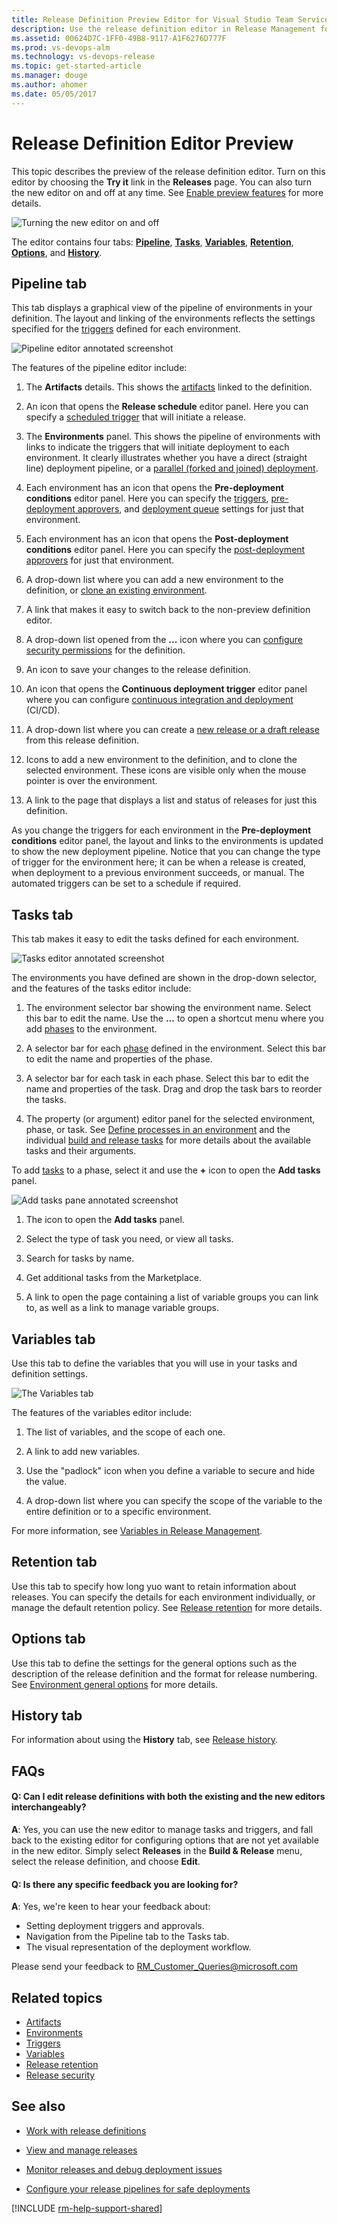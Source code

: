 ```yaml
---
title: Release Definition Preview Editor for Visual Studio Team Services and Team Foundation Server
description: Use the release definition editor in Release Management for Visual Studio Team Services (VSTS) and Team Foundation Server (TFS)
ms.assetid: 00624D7C-1FF0-49B8-9117-A1F6276D777F
ms.prod: vs-devops-alm
ms.technology: vs-devops-release
ms.topic: get-started-article
ms.manager: douge
ms.author: ahomer
ms.date: 05/05/2017
---
```


# Release Definition Editor Preview

This topic describes the preview of the release definition editor. Turn on this
editor by choosing the **Try it** link in the **Releases** page. 
You can also turn the new editor on and off at any time. See
[Enable preview features](../../collaborate/preview-features.md)
for more details.

![Turning the new editor on and off](_img/release-definition-editor/open-editor.png)

The editor contains four tabs: **[Pipeline](#pipeline)**, **[Tasks](#tasks)**,
**[Variables](#variables)**, **[Retention](#retention)**, **[Options](#options)**, and **[History](#history)**.

<a name="pipeline"></a>
## Pipeline tab 

This tab displays a graphical view of the pipeline of environments in your definition.
The layout and linking of the environments reflects the settings specified for the
[triggers](../concepts/definitions/release/triggers.md#parallel-forked-and-joined-deployments) defined for each environment.

![Pipeline editor annotated screenshot](_img/release-definition-editor/editor.png)

The features of the pipeline editor include:

1. The **Artifacts** details. This shows the [artifacts](../concepts/definitions/release/artifacts.md) linked to the definition.

1. An icon that opens the **Release schedule** editor panel. Here you can specify a
   [scheduled trigger](../concepts/definitions/release/triggers.md#release-triggers) that will initiate a release.

1. The **Environments** panel. This shows the pipeline of environments with links to indicate
   the triggers that will initiate deployment to each environment. It clearly illustrates
   whether you have a direct (straight line) deployment pipeline, or a
   [parallel (forked and joined) deployment](../concepts/definitions/release/triggers.md#parallel-forked-and-joined-deployments).

1. Each environment has an icon that opens the **Pre-deployment conditions** editor panel.
   Here you can specify the [triggers](../concepts/definitions/release/triggers.md),
   [pre-deployment approvers](../concepts/definitions/release/environments.md#approvals),
   and [deployment queue](../concepts/definitions/release/environments.md#queuing-policies) settings for just that environment.

1. Each environment has an icon that opens the **Post-deployment conditions** editor panel.
   Here you can specify the [post-deployment approvers](../concepts/definitions/release/environments.md#approvals)
   for just that environment.
   
1. A drop-down list where you can add a new environment to the definition, or
   [clone an existing environment](../actions/work-with-release-definitions.md#replicate-def).
   
1. A link that makes it easy to switch back to the non-preview definition editor.

1. A drop-down list opened from the **...** icon where you can 
   [configure security permissions](../concepts/policies/permissions.md) for the definition.
   
1. An icon to save your changes to the release definition.

1. An icon that opens the **Continuous deployment trigger** editor panel where you can
   configure [continuous integration and deployment](../concepts/definitions/release/triggers.md#release-triggers) (CI/CD).  

1. A drop-down list where you can create a [new release or a draft release](../concepts/releases/index.md) from this release definition.

1. Icons to add a new environment to the definition, and to clone the selected environment.
   These icons are visible only when the mouse pointer is over the environment.

1. A link to the page that displays a list and status of releases for just this definition.

As you change the triggers for each environment in the **Pre-deployment conditions** editor panel,
the layout and links to the environments is updated to show the new deployment pipeline. Notice
that you can change the type of trigger for the environment here; it can be when a release is created,
when deployment to a previous environment succeeds, or manual. The automated triggers can be set to a
schedule if required.

<a name="tasks"></a>
## Tasks tab

This tab makes it easy to edit the tasks defined for each environment.

![Tasks editor annotated screenshot](_img/release-definition-editor/tasks.png)

The environments you have defined are shown in the drop-down selector, and the features of the tasks editor include:

1. The environment selector bar showing the environment name. Select this bar to edit the name.
   Use the **...** to open a shortcut menu where you add [phases](../concepts/process/phases.md) to the environment.

2. A selector bar for each [phase](../concepts/process/phases.md) defined in the environment. 
   Select this bar to edit the name and properties of the phase.

3. A selector bar for each task in each phase. Select this bar to edit the name and
   properties of the task. Drag and drop the task bars to reorder the tasks.

4. The property (or argument) editor panel for the selected environment, phase, or task.
   See [Define processes in an environment](../actions/work-with-release-definitions.md#define-processes)
   and the individual [build and release tasks](../define/build.md) for more details about the available
   tasks and their arguments.

To add [tasks](../concepts/process/tasks.md) to a phase, select it and use the **+** icon to
open the **Add tasks** panel.

![Add tasks pane annotated screenshot](_img/release-definition-editor/add-tasks.png)
  
1. The icon to open the **Add tasks** panel.

1. Select the type of task you need, or view all tasks.

1. Search for tasks by name.

1. Get additional tasks from the Marketplace.

1. A link to open the page containing a list of variable groups you can link to, as well as a link to manage variable groups.  

<a name="variables"></a>
## Variables tab 

Use this tab to define the variables that you will use in your tasks and definition settings.

![The Variables tab](_img/release-definition-editor/variables.png)
 
The features of the variables editor include:

1. The list of variables, and the scope of each one.

2. A link to add new variables.

3. Use the "padlock" icon when you define a variable to secure and hide the value.

4. A drop-down list where you can specify the scope of the variable to the entire
   definition or to a specific environment.

For more information, see [Variables in Release Management](../concepts/definitions/release/variables.md).

<a name="retention"></a>
## Retention tab 

Use this tab to specify how long yuo want to retain information about releases. 
You can specify the details for each environment individually, or manage the default
retention policy. See [Release retention](../concepts/policies/retention.md#release) for more details.

<a name="options"></a>
## Options tab 

Use this tab to define the settings for the general options such as the description of the release definition
and the format for release numbering. See [Environment general options](../concepts/definitions/release/environments.md#options) for more details.

<a name="history"></a>
## History tab

For information about using the **History** tab, see [Release history](../actions/view-manage-releases.md#release-history).

## FAQs

#### Q: Can I edit release definitions with both the existing and the new editors interchangeably?

**A**: Yes, you can use the new editor to manage tasks and triggers,
and fall back to the existing editor for configuring options that are
not yet available in the new editor. Simply select **Releases** in the
**Build &amp; Release** menu, select the release definition, and choose **Edit**.

#### Q: Is there any specific feedback you are looking for?

**A**: Yes, we're keen to hear your feedback about:

* Setting deployment triggers and approvals.
* Navigation from the Pipeline tab to the Tasks tab.
* The visual representation of the deployment workflow.

Please send your feedback to [RM_Customer_Queries@microsoft.com](mailto:RM_Customer_Queries@microsoft.com)

## Related topics

* [Artifacts](../concepts/definitions/release/artifacts.md)
* [Environments](../concepts/definitions/release/environments.md)
* [Triggers](../concepts/definitions/release/triggers.md)
* [Variables](../concepts/definitions/release/variables.md)
* [Release retention](../concepts/policies/retention.md)
* [Release security](../concepts/policies/permissions.md#release-permissions)

## See also

* [Work with release definitions](../actions/work-with-release-definitions.md)

* [View and manage releases](../actions/view-manage-releases.md)

* [Monitor releases and debug deployment issues](../actions/debug-deployment-issues.md)

* [Configure your release pipelines for safe deployments](https://blogs.msdn.microsoft.com/visualstudioalm/2017/04/24/configuring-your-release-pipelines-for-safe-deployments/)

[!INCLUDE [rm-help-support-shared](../_shared/rm-help-support-shared.md)]
